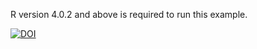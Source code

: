 R version 4.0.2 and above is required to run this example.

[![DOI](https://zenodo.org/badge/254860266.svg)](https://zenodo.org/badge/latestdoi/254860266)
